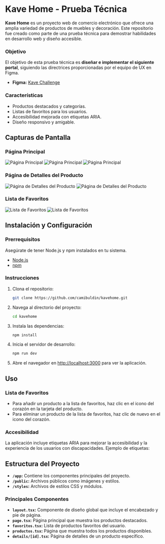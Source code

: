 # Kave Home - Prueba Técnica


**Kave Home** es un proyecto web de comercio electrónico que ofrece una amplia variedad de productos de muebles y decoración. Este repositorio fue creado como parte de una prueba técnica para demostrar habilidades en desarrollo web y diseño accesible.


### Objetivo

El objetivo de esta prueba técnica es **diseñar e implementar el siguiente portal**, siguiendo las directrices proporcionadas por el equipo de UX en Figma.

- **Figma:** [Kave Challenge](https://www.figma.com/file/KfDdY1c32OaOTT20GuzvCR/Front-Challenge-2024?type=design&node-id=0-1&mode=design&t=24SXgmGP2BeSDqKB-0)


### Características

- Productos destacados y categorías.
- Listas de favoritos para los usuarios.
- Accesibilidad mejorada con etiquetas ARIA.
- Diseño responsivo y amigable.

## Capturas de Pantalla

### Página Principal
![Página Principal](https://github.com/camibuldin/kavehome/blob/main/public/homepage.png)
![Página Principal](https://github.com/camibuldin/kavehome/blob/main/public/homepage1.png)
![Página Principal](https://github.com/camibuldin/kavehome/blob/main/public/homepage2.png)

### Página de Detalles del Producto
![Página de Detalles del Producto](https://github.com/camibuldin/kavehome/blob/main/public/detailspage.png)
![Página de Detalles del Producto](https://github.com/camibuldin/kavehome/blob/main/public/detailspage1.png)

### Lista de Favoritos
![Lista de Favoritos](https://github.com/camibuldin/kavehome/blob/main/public/favpage.png)
![Lista de Favoritos](https://github.com/camibuldin/kavehome/blob/main/public/favpage1.png)

## Instalación y Configuración

### Prerrequisitos

Asegúrate de tener Node.js y npm instalados en tu sistema.

- [Node.js](https://nodejs.org/)
- [npm](https://www.npmjs.com/)

### Instrucciones

1. Clona el repositorio:

    ```bash
    git clone https://github.com/camibuldin/kavehome.git
    ```

2. Navega al directorio del proyecto:

    ```bash
    cd kavehome
    ```

3. Instala las dependencias:

    ```bash
    npm install
    ```

4. Inicia el servidor de desarrollo:

    ```bash
    npm run dev
    ```

5. Abre el navegador en [http://localhost:3000](http://localhost:3000) para ver la aplicación.

## Uso

### Lista de Favoritos

- Para añadir un producto a la lista de favoritos, haz clic en el icono del corazón en la tarjeta del producto.
- Para eliminar un producto de la lista de favoritos, haz clic de nuevo en el icono del corazón.

### Accesibilidad

La aplicación incluye etiquetas ARIA para mejorar la accesibilidad y la experiencia de los usuarios con discapacidades. Ejemplo de etiquetas:

## Estructura del Proyecto

- **`/app`:** Contiene los componentes principales del proyecto.
- **`/public`:** Archivos públicos como imágenes y estilos.
- **`/styles`:** Archivos de estilos CSS y módulos.

### Principales Componentes

- **`layout.tsx`:** Componente de diseño global que incluye el encabezado y pie de página.
- **`page.tsx`:** Página principal que muestra los productos destacados.
- **`favoritos.tsx`:** Lista de productos favoritos del usuario.
- **`productos.tsx`:** Página que muestra todos los productos disponibles.
- **`details/[id].tsx`:** Página de detalles de un producto específico.

